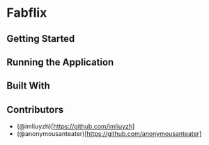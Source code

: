 # Fabflix

## Getting Started

## Running the Application

## Built With

## Contributors
+ (@imliuyzh)[https://github.com/imliuyzh]
+ (@anonymousanteater)[https://github.com/anonymousanteater]
